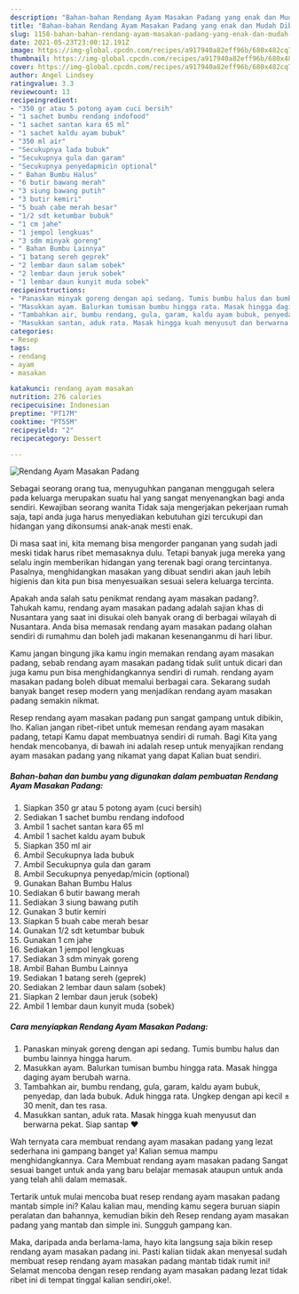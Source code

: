 ```yaml
---
description: "Bahan-bahan Rendang Ayam Masakan Padang yang enak dan Mudah Dibuat"
title: "Bahan-bahan Rendang Ayam Masakan Padang yang enak dan Mudah Dibuat"
slug: 1158-bahan-bahan-rendang-ayam-masakan-padang-yang-enak-dan-mudah-dibuat
date: 2021-05-23T23:00:12.191Z
image: https://img-global.cpcdn.com/recipes/a917940a82eff96b/680x482cq70/rendang-ayam-masakan-padang-foto-resep-utama.jpg
thumbnail: https://img-global.cpcdn.com/recipes/a917940a82eff96b/680x482cq70/rendang-ayam-masakan-padang-foto-resep-utama.jpg
cover: https://img-global.cpcdn.com/recipes/a917940a82eff96b/680x482cq70/rendang-ayam-masakan-padang-foto-resep-utama.jpg
author: Angel Lindsey
ratingvalue: 3.3
reviewcount: 13
recipeingredient:
- "350 gr atau 5 potong ayam cuci bersih"
- "1 sachet bumbu rendang indofood"
- "1 sachet santan kara 65 ml"
- "1 sachet kaldu ayam bubuk"
- "350 ml air"
- "Secukupnya lada bubuk"
- "Secukupnya gula dan garam"
- "Secukupnya penyedapmicin optional"
- " Bahan Bumbu Halus"
- "6 butir bawang merah"
- "3 siung bawang putih"
- "3 butir kemiri"
- "5 buah cabe merah besar"
- "1/2 sdt ketumbar bubuk"
- "1 cm jahe"
- "1 jempol lengkuas"
- "3 sdm minyak goreng"
- " Bahan Bumbu Lainnya"
- "1 batang sereh geprek"
- "2 lembar daun salam sobek"
- "2 lembar daun jeruk sobek"
- "1 lembar daun kunyit muda sobek"
recipeinstructions:
- "Panaskan minyak goreng dengan api sedang. Tumis bumbu halus dan bumbu lainnya hingga harum."
- "Masukkan ayam. Balurkan tumisan bumbu hingga rata. Masak hingga daging ayam berubah warna."
- "Tambahkan air, bumbu rendang, gula, garam, kaldu ayam bubuk, penyedap, dan lada bubuk. Aduk hingga rata. Ungkep dengan api kecil ± 30 menit, dan tes rasa."
- "Masukkan santan, aduk rata. Masak hingga kuah menyusut dan berwarna pekat. Siap santap ❤"
categories:
- Resep
tags:
- rendang
- ayam
- masakan

katakunci: rendang ayam masakan 
nutrition: 276 calories
recipecuisine: Indonesian
preptime: "PT17M"
cooktime: "PT55M"
recipeyield: "2"
recipecategory: Dessert

---
```



![Rendang Ayam Masakan Padang](https://img-global.cpcdn.com/recipes/a917940a82eff96b/680x482cq70/rendang-ayam-masakan-padang-foto-resep-utama.jpg)

Sebagai seorang orang tua, menyuguhkan panganan menggugah selera pada keluarga merupakan suatu hal yang sangat menyenangkan bagi anda sendiri. Kewajiban seorang  wanita Tidak saja mengerjakan pekerjaan rumah saja, tapi anda juga harus menyediakan kebutuhan gizi tercukupi dan hidangan yang dikonsumsi anak-anak mesti enak.

Di masa  saat ini, kita memang bisa mengorder panganan yang sudah jadi meski tidak harus ribet memasaknya dulu. Tetapi banyak juga mereka yang selalu ingin memberikan hidangan yang terenak bagi orang tercintanya. Pasalnya, menghidangkan masakan yang dibuat sendiri akan jauh lebih higienis dan kita pun bisa menyesuaikan sesuai selera keluarga tercinta. 



Apakah anda salah satu penikmat rendang ayam masakan padang?. Tahukah kamu, rendang ayam masakan padang adalah sajian khas di Nusantara yang saat ini disukai oleh banyak orang di berbagai wilayah di Nusantara. Anda bisa memasak rendang ayam masakan padang olahan sendiri di rumahmu dan boleh jadi makanan kesenanganmu di hari libur.

Kamu jangan bingung jika kamu ingin memakan rendang ayam masakan padang, sebab rendang ayam masakan padang tidak sulit untuk dicari dan juga kamu pun bisa menghidangkannya sendiri di rumah. rendang ayam masakan padang boleh dibuat memalui berbagai cara. Sekarang sudah banyak banget resep modern yang menjadikan rendang ayam masakan padang semakin nikmat.

Resep rendang ayam masakan padang pun sangat gampang untuk dibikin, lho. Kalian jangan ribet-ribet untuk memesan rendang ayam masakan padang, tetapi Kamu dapat membuatnya sendiri di rumah. Bagi Kita yang hendak mencobanya, di bawah ini adalah resep untuk menyajikan rendang ayam masakan padang yang nikamat yang dapat Kalian buat sendiri.

<!--inarticleads1-->

##### Bahan-bahan dan bumbu yang digunakan dalam pembuatan Rendang Ayam Masakan Padang:

1. Siapkan 350 gr atau 5 potong ayam (cuci bersih)
1. Sediakan 1 sachet bumbu rendang indofood
1. Ambil 1 sachet santan kara 65 ml
1. Ambil 1 sachet kaldu ayam bubuk
1. Siapkan 350 ml air
1. Ambil Secukupnya lada bubuk
1. Ambil Secukupnya gula dan garam
1. Ambil Secukupnya penyedap/micin (optional)
1. Gunakan  Bahan Bumbu Halus
1. Sediakan 6 butir bawang merah
1. Sediakan 3 siung bawang putih
1. Gunakan 3 butir kemiri
1. Siapkan 5 buah cabe merah besar
1. Gunakan 1/2 sdt ketumbar bubuk
1. Gunakan 1 cm jahe
1. Sediakan 1 jempol lengkuas
1. Sediakan 3 sdm minyak goreng
1. Ambil  Bahan Bumbu Lainnya
1. Sediakan 1 batang sereh (geprek)
1. Sediakan 2 lembar daun salam (sobek)
1. Siapkan 2 lembar daun jeruk (sobek)
1. Ambil 1 lembar daun kunyit muda (sobek)




<!--inarticleads2-->

##### Cara menyiapkan Rendang Ayam Masakan Padang:

1. Panaskan minyak goreng dengan api sedang. Tumis bumbu halus dan bumbu lainnya hingga harum.
1. Masukkan ayam. Balurkan tumisan bumbu hingga rata. Masak hingga daging ayam berubah warna.
1. Tambahkan air, bumbu rendang, gula, garam, kaldu ayam bubuk, penyedap, dan lada bubuk. Aduk hingga rata. Ungkep dengan api kecil ± 30 menit, dan tes rasa.
1. Masukkan santan, aduk rata. Masak hingga kuah menyusut dan berwarna pekat. Siap santap ❤




Wah ternyata cara membuat rendang ayam masakan padang yang lezat sederhana ini gampang banget ya! Kalian semua mampu menghidangkannya. Cara Membuat rendang ayam masakan padang Sangat sesuai banget untuk anda yang baru belajar memasak ataupun untuk anda yang telah ahli dalam memasak.

Tertarik untuk mulai mencoba buat resep rendang ayam masakan padang mantab simple ini? Kalau kalian mau, mending kamu segera buruan siapin peralatan dan bahannya, kemudian bikin deh Resep rendang ayam masakan padang yang mantab dan simple ini. Sungguh gampang kan. 

Maka, daripada anda berlama-lama, hayo kita langsung saja bikin resep rendang ayam masakan padang ini. Pasti kalian tiidak akan menyesal sudah membuat resep rendang ayam masakan padang mantab tidak rumit ini! Selamat mencoba dengan resep rendang ayam masakan padang lezat tidak ribet ini di tempat tinggal kalian sendiri,oke!.

